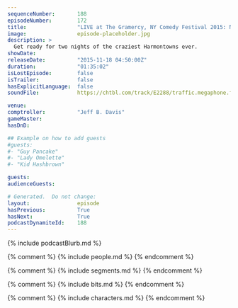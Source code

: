 ```yaml
---
sequenceNumber:       188
episodeNumber:        172
title:                "LIVE at The Gramercy, NY Comedy Festival 2015: Night 1"
image:                episode-placeholder.jpg
description: >
  Get ready for two nights of the craziest Harmontowns ever.
showDate:             
releaseDate:          "2015-11-18 04:50:00Z"
duration:             "01:35:02"
isLostEpisode:        false
isTrailer:            false
hasExplicitLanguage:  false
soundFile:            https://chtbl.com/track/E2288/traffic.megaphone.fm/STA5763141609.mp3?updated=1561142080

venue:                
comptroller:          "Jeff B. Davis"
gameMaster:           
hasDnD:               

## Example on how to add guests
#guests:
#- "Guy Pancake"
#- "Lady Omelette"
#- "Kid Hashbrown"

guests:
audienceGuests:

# Generated.  Do not change:
layout:               episode
hasPrevious:          True
hasNext:              True
podcastDynamiteId:    188
---
```


{% include podcastBlurb.md %}

{% comment %}
{% include people.md %}
{% endcomment %}

{% comment %}
{% include segments.md %}
{% endcomment %}

{% comment %}
{% include bits.md %}
{% endcomment %}

{% comment %}
{% include characters.md %}
{% endcomment %}
